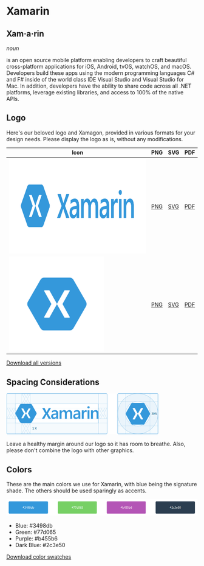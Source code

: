 # Xamarin

## Xam·a·rin

*noun*

is an open source mobile platform enabling developers to craft beautiful cross-platform applications for iOS, Android, tvOS, watchOS, and macOS. Developers build these apps using the modern programming languages C# and F# inside of the world class IDE Visual Studio and Visual Studio for Mac. In addition, developers have the ability to share code across all .NET platforms, leverage existing libraries, and access to 100% of the native APIs.

## Logo

Here's our beloved logo and Xamagon, provided in various formats for your design needs. Please display the logo as is, without any modifications.

| Icon | PNG | SVG | PDF |
|------------|-----|------|--------|
| <img src="Xamarin/png/Xamarin logo.png" height="250px" alt=""/> | <a href="Xamarin/png/Xamarin logo.png" target="_blank" download="Xamarin logo.png">PNG</a> | <a href="Xamarin/svg/Xamarin logo.svg" target="_blank" download="Xamarin logo.svg">SVG</a> | <a href="Xamarin/pdf/Xamarin logo.pdf" target="_blank" download="Xamarin logo.pdf">PDF</a> |
| <img src="Xamagon/png/Xamagon.png" height="250px" alt=""/> | <a href="Xamagon/png/Xamagon.png" target="_blank" download="Xamagon.png">PNG</a> | <a href="Xamagon/svg/Xamagon.svg" target="_blank" download="Xamagon.svg">SVG</a> | <a href="Xamagon/pdf/Xamagon.pdf" target="_blank" download="Xamagon.pdf">PDF</a> |

<a href="assets/xamarin-logos.zip" class="more" download="Xamarin logos.zip">Download all versions</a>

## Spacing Considerations

<img src="assets/spacing.png" width="400px" alt=""/>

Leave a healthy margin around our logo so it has room to breathe. Also, please don't combine the logo with other graphics.
   
## Colors

These are the main colors we use for Xamarin, with blue being the signature shade. The others should be used sparingly as accents.

![Swatches](assets/swatches.png)

* Blue: #3498db
* Green: #77d065
* Purple: #b455b6
* Dark Blue: #2c3e50
 
<a href="assets/xamarin-color-swatches.zip" class="more" download="Xamarin color swatches.zip">Download color swatches</a>
